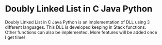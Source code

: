 # Doubly Linked List in C Java Python
 Doubly Linked List in C Java Python is an implementation of DLL using 3 different languages. This DLL is developed keeping in Stack functions. Other functions can also be implemented. More features will be added once I get time!
